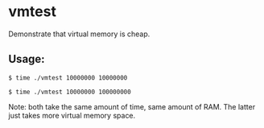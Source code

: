 # vmtest
Demonstrate that virtual memory is cheap.

## Usage:

`$ time ./vmtest 10000000 10000000`

`$ time ./vmtest 10000000 100000000`

Note: both take the same amount of time, same amount of RAM.
The latter just takes more virtual memory space.

